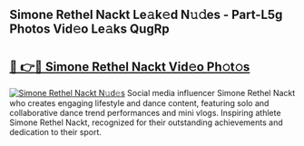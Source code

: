 ## Simone Rethel Nackt Le𝚊k𝚎d N𝚞𝚍es - Part-L5g Photos Vid𝚎o Le𝚊ks QugRp

# <h2><a href="http://fb5mgpr.evod.top/?m=Simone+Rethel+Nackt">🔗 👉🔴 Simone Rethel Nackt Vid𝚎o Ph𝚘t𝚘s</a></h2>

[![Simone Rethel Nackt N𝚞d𝚎s](https://i.imgur.com/8V9OHl7.gif)](http://fb5mgpr.evod.top/?m=Simone+Rethel+Nackt)
Social media influencer Simone Rethel Nackt who creates engaging lifestyle and dance content, featuring solo and collaborative dance trend performances and mini vlogs. Inspiring athlete Simone Rethel Nackt, recognized for their outstanding achievements and dedication to their sport. 
